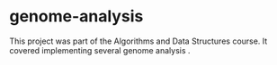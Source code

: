 # genome-analysis 
This project was part of the Algorithms and Data Structures course. It covered implementing several genome analysis .
